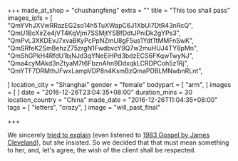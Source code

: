 +++
made_at_shop = "chushangfeng"
extra = ""
title = "This too shall pass"
images_ipfs = [
  "QmYVhJXVwRRazEG2so14h5TuXWapC6J1XbUi7DtR43nRcQ",
  "QmU1BcXirZe4jVT4KqVjm7SSMjtYSBfDdtJPniDk2gYPs3",
  "QmPvL3XKDEvJ7xvaBKyPcPpNZmU8gF5us1YdtTtMMFnSwK",
  "QmSRfeK2SmBehzZ75zrgN1FwdbvcY9Q7w2muHUJ4TY8pMn",
  "QmShGPkH4RfdU1bjNJd3qYNeEiHPd3bdzECS6FKqwTwyNJ",
  "Qma4cyMAkd3nZtyaM7t6FbznAhn9DdxqkLCRDPCoh5z1Rj",
  "QmYTF7DRMthJFwxLampVDP8n4KsmBzQmaPDBLMNwbnRLnt",

]
location_city = "Shanghai"
gender = "female"
bodypart = [
  "arm",
]
images = [
]
date = "2016-12-26T23:04:35+08:00"
duration_mins = 30
location_country = "China"
made_date = "2016-12-26T11:04:35+08:00"
tags = [
  "letters",
  "crazy",
]
image = "will_past_final"

+++

  We sincerely [tried to explain](https://en.wikipedia.org/wiki/This_too_shall_pass) (even listened to [1983 Gospel by James Cleveland](http://bit.ly/2iyWUAA)),
but she insisted. So we decided that that must mean something to her, and, let's
agree, the wish of the client shall be respected.
